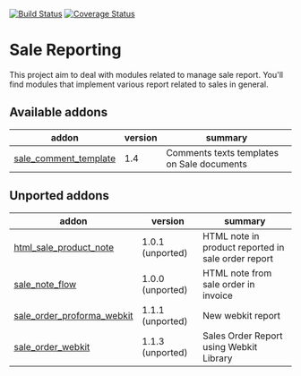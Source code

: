 [![Build Status](https://travis-ci.org/OCA/sale-reporting.svg?branch=8.0)](https://travis-ci.org/OCA/sale-reporting)
[![Coverage Status](https://coveralls.io/repos/OCA/sale-reporting/badge.png?branch=8.0)](https://coveralls.io/r/OCA/sale-reporting?branch=8.0)

Sale Reporting
==============

This project aim to deal with modules related to manage sale report.
You'll find modules that implement various report related to sales in general.

[//]: # (addons)
Available addons
----------------
addon | version | summary
--- | --- | ---
[sale_comment_template](sale_comment_template/) | 1.4 | Comments texts templates on Sale documents

Unported addons
---------------
addon | version | summary
--- | --- | ---
[html_sale_product_note](__unported__/html_sale_product_note/) | 1.0.1 (unported) | HTML note in product reported in sale order report
[sale_note_flow](__unported__/sale_note_flow/) | 1.0.0 (unported) | HTML note from sale order in invoice
[sale_order_proforma_webkit](__unported__/sale_order_proforma_webkit/) | 1.1.1 (unported) | New webkit report
[sale_order_webkit](__unported__/sale_order_webkit/) | 1.1.3 (unported) | Sales Order Report using Webkit Library

[//]: # (end addons)
